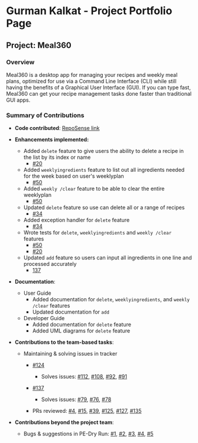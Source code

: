 # Gurman Kalkat - Project Portfolio Page

## Project: Meal360
### Overview
Meal360 is a desktop app for managing your recipes and weekly meal plans, optimized for use via a
Command Line Interface (CLI) while still having the benefits of a Graphical User Interface (GUI). If
you can type fast, Meal360 can get your recipe management tasks done faster than traditional GUI
apps.

### Summary of Contributions
* __Code contributed__: [RepoSense link](https://nus-cs2113-ay2223s2.github.io/tp-dashboard/?search=gurmankalkat&breakdown=true)


* __Enhancements implemented:__
    * Added `delete` feature to give users the ability to delete a recipe in the list by its index or name
      * [#20](https://github.com/AY2223S2-CS2113-F10-3/tp/pull/20)
    * Added `weeklyingredients` feature to list out all ingredients needed for the week based on user's weeklyplan
      * [#50](https://github.com/AY2223S2-CS2113-F10-3/tp/pull/50)
    * Added `weekly /clear` feature to be able to clear the entire weeklyplan
      * [#50](https://github.com/AY2223S2-CS2113-F10-3/tp/pull/50)
    * Updated `delete` feature so use can delete all or a range of recipes
      * [#34](https://github.com/AY2223S2-CS2113-F10-3/tp/pull/34)
    * Added exception handler for `delete` feature
      * [#34](https://github.com/AY2223S2-CS2113-F10-3/tp/pull/34)
    * Wrote tests for `delete`, `weeklyingredients` and `weekly /clear` features
      * [#50](https://github.com/AY2223S2-CS2113-F10-3/tp/pull/50)
      * [#20](https://github.com/AY2223S2-CS2113-F10-3/tp/pull/20/files)
    * Updated `add` feature so users can input all ingredients in one line and processed accurately
      * [137](https://github.com/AY2223S2-CS2113-F10-3/tp/pull/137)
      

* __Documentation__:
    * User Guide
        * Added documentation for `delete`, `weeklyingredients`, and `weekly /clear` features
        * Updated documentation for `add`
    * Developer Guide
        * Added documentation for `delete` feature
        * Added UML diagrams for `delete` feature
      

* __Contributions to the team-based tasks__:
  * Maintaining & solving issues in tracker
    * [#124](https://github.com/AY2223S2-CS2113-F10-3/tp/pull/124)
      * Solves issues: [#112](https://github.com/AY2223S2-CS2113-F10-3/tp/issues/112),
        [#108](https://github.com/AY2223S2-CS2113-F10-3/tp/issues/108),
        [#92](https://github.com/AY2223S2-CS2113-F10-3/tp/issues/92),
        [#91](https://github.com/AY2223S2-CS2113-F10-3/tp/issues/91)
    * [#137](https://github.com/AY2223S2-CS2113-F10-3/tp/pull/137)
      * Solves issues: [#79](https://github.com/AY2223S2-CS2113-F10-3/tp/issues/79),
        [#76](https://github.com/AY2223S2-CS2113-F10-3/tp/issues/76),
        [#78](https://github.com/AY2223S2-CS2113-F10-3/tp/issues/78)

    * PRs reviewed: [#4](https://github.com/AY2223S2-CS2113-F10-3/tp/pull/4),
      [#15](https://github.com/AY2223S2-CS2113-F10-3/tp/pull/15),
      [#39](https://github.com/AY2223S2-CS2113-F10-3/tp/pull/39), 
      [#125](https://github.com/AY2223S2-CS2113-F10-3/tp/pull/125),
      [#127](https://github.com/AY2223S2-CS2113-F10-3/tp/pull/127),
      [#135](https://github.com/AY2223S2-CS2113-F10-3/tp/pull/135)


* __Contributions beyond the project team__:  
  * Bugs & suggestions in PE-Dry Run: [#1](https://github.com/gurmankalkat/ped/issues/1),
  [#2](https://github.com/gurmankalkat/ped/issues/2),
  [#3](https://github.com/gurmankalkat/ped/issues/3),
  [#4](https://github.com/gurmankalkat/ped/issues/4),
  [#5](https://github.com/gurmankalkat/ped/issues/5)
